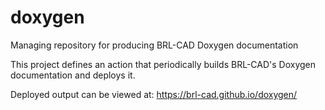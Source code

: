# doxygen
Managing repository for producing  BRL-CAD Doxygen documentation

This project defines an action that periodically builds BRL-CAD's Doxygen
documentation and deploys it.

Deployed output can be viewed at: https://brl-cad.github.io/doxygen/
